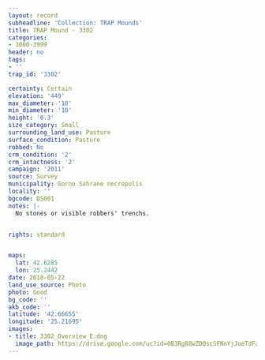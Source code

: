 ```yaml
---
layout: record
subheadline: 'Collection: TRAP Mounds'
title: TRAP Mound - 3302
categories:
- 3000-3999
header: no
tags:
- ''
trap_id: '3302'

certainty: Certain
elevation: '449'
max_diameter: '10'
min_diameter: '10'
height: '0.3'
size_category: Small
surrounding_land_use: Pasture
surface_condition: Pasture
robbed: No
crm_condition: '2'
crm_intactness: '2'
campaign: '2011'
source: Survey
municipality: Gorno Sahrane necropolis
locality: ''
bgcode: DS001
notes: |-
  No stones or visible robbers' trenchs.


rights: standard


maps:
  lat: 42.6285
  lon: 25.2442
date: 2018-05-22
land_use_source: Photo
photo: Good
bg_code: ''
akb_code: ''
latitude: '42.66655'
longitude: '25.21695'
images:
- title: 3302_Overview_E.dng
  image_path: https://drive.google.com/uc?id=0B3Rg88wZDQscSFNnYjJueTdFanM
---
```

